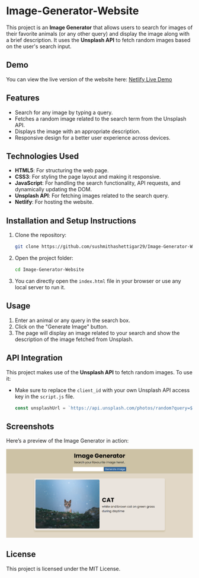# Image-Generator-Website

This project is an **Image Generator** that allows users to search for images of their favorite animals (or any other query) and display the image along with a brief description. It uses the **Unsplash API** to fetch random images based on the user's search input.

## Demo

You can view the live version of the website here: [Netlify Live Demo](https://image-generator-website.netlify.app/)

## Features

- Search for any image by typing a query.
- Fetches a random image related to the search term from the Unsplash API.
- Displays the image with an appropriate description.
- Responsive design for a better user experience across devices.

## Technologies Used

- **HTML5**: For structuring the web page.
- **CSS3**: For styling the page layout and making it responsive.
- **JavaScript**: For handling the search functionality, API requests, and dynamically updating the DOM.
- **Unsplash API**: For fetching images related to the search query.
- **Netlify**: For hosting the website.

## Installation and Setup Instructions

1. Clone the repository:

   ```bash
   git clone https://github.com/sushmithashettigar29/Image-Generator-Website.git
   ```

2. Open the project folder:

   ```bash
   cd Image-Generator-Website
   ```

3. You can directly open the `index.html` file in your browser or use any local server to run it.

## Usage

1. Enter an animal or any query in the search box.
2. Click on the "Generate Image" button.
3. The page will display an image related to your search and show the description of the image fetched from Unsplash.

## API Integration

This project makes use of the **Unsplash API** to fetch random images. To use it:

- Make sure to replace the `client_id` with your own Unsplash API access key in the `script.js` file.

  ```js
  const unsplashUrl = `https://api.unsplash.com/photos/random?query=${query}&client_id=your-access-key`;
  ```

## Screenshots

Here’s a preview of the Image Generator in action:

![Screenshot of the Image Generator](assets/preview.png)

## License

This project is licensed under the MIT License.
